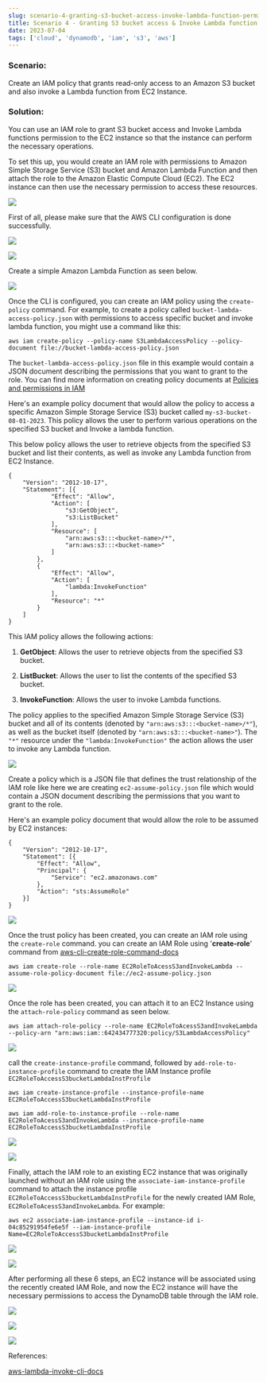 ```yaml
---
slug: scenario-4-granting-s3-bucket-access-invoke-lambda-function-permission-to-ec2
title: Scenario 4 - Granting S3 bucket access & Invoke Lambda function permission to EC2
date: 2023-07-04
tags: ['cloud', 'dynamodb', 'iam', 's3', 'aws']
---
```


### Scenario:

<!-- more -->




Create an IAM policy that grants read-only access to an Amazon S3 bucket and also invoke a Lambda function from EC2 Instance.


### Solution:


You can use an IAM role to grant S3 bucket access and Invoke Lambda functions permission to the EC2 instance so that the instance can perform the necessary operations.


To set this up, you would create an IAM role with permissions to Amazon Simple Storage Service (S3) bucket and Amazon Lambda Function and then attach the role to the Amazon Elastic Compute Cloud (EC2). The EC2 instance can then use the necessary permission to access these resources.


![](https://cdn.hashnode.com/res/hashnode/image/upload/v1674062469320/54b7bf7e-af6a-4b8b-83e0-9fe4971c5dd4.png)


First of all, please make sure that the AWS CLI configuration is done successfully.


![](https://cdn.hashnode.com/res/hashnode/image/upload/v1674062494798/3a1564a0-886c-483b-a5ca-6ecb79f7c16a.png)


![](https://cdn.hashnode.com/res/hashnode/image/upload/v1674062523610/641cca34-d72d-45fa-81af-201f4d945d5b.png)


Create a simple Amazon Lambda Function as seen below.


![](https://cdn.hashnode.com/res/hashnode/image/upload/v1674062636159/09dac6ce-495c-4c4a-9110-30f23f3d92ed.png)


Once the CLI is configured, you can create an IAM policy using the `create-policy` command. For example, to create a policy called `bucket-lambda-access-policy.json` with permissions to access specific bucket and invoke lambda function, you might use a command like this:



```
aws iam create-policy --policy-name S3LambdaAccessPolicy --policy-document file://bucket-lambda-access-policy.json

```

The `bucket-lambda-access-policy.json` file in this example would contain a JSON document describing the permissions that you want to grant to the role. You can find more information on creating policy documents at [Policies and permissions in IAM](https://docs.aws.amazon.com/IAM/latest/UserGuide/access_policies.html)


Here's an example policy document that would allow the policy to access a specific Amazon Simple Storage Service (S3) bucket called `my-s3-bucket-08-01-2023`. This policy allows the user to perform various operations on the specified S3 bucket and Invoke a lambda function.


This below policy allows the user to retrieve objects from the specified S3 bucket and list their contents, as well as invoke any Lambda function from EC2 Instance.



```
{
    "Version": "2012-10-17",
    "Statement": [{
            "Effect": "Allow",
            "Action": [
                "s3:GetObject",
                "s3:ListBucket"
            ],
            "Resource": [
                "arn:aws:s3:::<bucket-name>/*",
                "arn:aws:s3:::<bucket-name>"
            ]
        },
        {
            "Effect": "Allow",
            "Action": [
                "lambda:InvokeFunction"
            ],
            "Resource": "*"
        }
    ]
}

```

This IAM policy allows the following actions:


1. **GetObject**: Allows the user to retrieve objects from the specified S3 bucket.


2. **ListBucket**: Allows the user to list the contents of the specified S3 bucket.


3. **InvokeFunction**: Allows the user to invoke Lambda functions.




The policy applies to the specified Amazon Simple Storage Service (S3) bucket and all of its contents (denoted by `"arn:aws:s3:::<bucket-name>/*"`), as well as the bucket itself (denoted by `"arn:aws:s3:::<bucket-name>"`). The `"*"` resource under the `"lambda:InvokeFunction"` the action allows the user to invoke any Lambda function.


![](https://cdn.hashnode.com/res/hashnode/image/upload/v1674062758960/77d8e732-eb20-4db1-b583-c9190e559c6e.png)


Create a policy which is a JSON file that defines the trust relationship of the IAM role like here we are creating `ec2-assume-policy.json` file which would contain a JSON document describing the permissions that you want to grant to the role.


Here's an example policy document that would allow the role to be assumed by EC2 instances:



```
{
    "Version": "2012-10-17",
    "Statement": [{
        "Effect": "Allow",
        "Principal": {
            "Service": "ec2.amazonaws.com"
        },
        "Action": "sts:AssumeRole"
    }]
}

```

![](https://cdn.hashnode.com/res/hashnode/image/upload/v1674062828671/ccbbcc09-07b8-43fa-af6a-ef3d736947a3.png)


Once the trust policy has been created, you can create an IAM role using the `create-role` command. you can create an IAM Role using '**create-role**' command from [aws-cli-create-role-command-docs](https://awscli.amazonaws.com/v2/documentation/api/latest/reference/iam/create-role.html)



```
aws iam create-role --role-name EC2RoleToAcessS3andInvokeLambda --assume-role-policy-document file://ec2-assume-policy.json

```

![](https://cdn.hashnode.com/res/hashnode/image/upload/v1674062971346/dc77094d-791b-4cd4-b4fa-d68b9fd89729.png)


Once the role has been created, you can attach it to an EC2 Instance using the `attach-role-policy` command as seen below.



```
aws iam attach-role-policy --role-name EC2RoleToAcessS3andInvokeLambda --policy-arn "arn:aws:iam::642434777320:policy/S3LambdaAccessPolicy"

```

![](https://cdn.hashnode.com/res/hashnode/image/upload/v1674063059938/0f4424af-e160-4ed6-84ab-adb6f611c5ec.png)


call the `create-instance-profile` command, followed by `add-role-to-instance-profile` command to create the IAM Instance profile `EC2RoleToAccessS3bucketLambdaInstProfile`



```
aws iam create-instance-profile --instance-profile-name EC2RoleToAccessS3bucketLambdaInstProfile

aws iam add-role-to-instance-profile --role-name EC2RoleToAcessS3andInvokeLambda --instance-profile-name EC2RoleToAccessS3bucketLambdaInstProfile

```

![](https://cdn.hashnode.com/res/hashnode/image/upload/v1674063147532/bb2f8466-b73a-429c-932d-bce5598aada7.png)


![](https://cdn.hashnode.com/res/hashnode/image/upload/v1674063265792/204cfb10-58a4-4d55-948e-e80edb8929e5.png)


Finally, attach the IAM role to an existing EC2 instance that was originally launched without an IAM role using the `associate-iam-instance-profile` command to attach the instance profile `EC2RoleToAccessS3bucketLambdaInstProfile` for the newly created IAM Role, `EC2RoleToAcessS3andInvokeLambda`. For example:



```
aws ec2 associate-iam-instance-profile --instance-id i-04c85291954fe6e5f --iam-instance-profile Name=EC2RoleToAccessS3bucketLambdaInstProfile

```

![](https://cdn.hashnode.com/res/hashnode/image/upload/v1674063243685/e764bc18-c2d3-42f2-9cb9-93c24907c37f.png)


![](https://cdn.hashnode.com/res/hashnode/image/upload/v1674063252669/320984d4-9eba-4c5a-b8e2-c3d18e2bd96d.png)


After performing all these 6 steps, an EC2 instance will be associated using the recently created IAM Role, and now the EC2 instance will have the necessary permissions to access the DynamoDB table through the IAM role.


![](https://cdn.hashnode.com/res/hashnode/image/upload/v1674063323819/59dcc565-364b-4d13-b6a1-9d21797d64c6.png)


![](https://cdn.hashnode.com/res/hashnode/image/upload/v1674063328854/17feb1de-6eef-4212-a281-90e14e52928f.png)


![](https://cdn.hashnode.com/res/hashnode/image/upload/v1674063335040/7d06f862-7e89-451e-985c-225ba0f5809c.png)


References:


[aws-lambda-invoke-cli-docs](https://docs.aws.amazon.com/cli/latest/reference/lambda/invoke.html)


